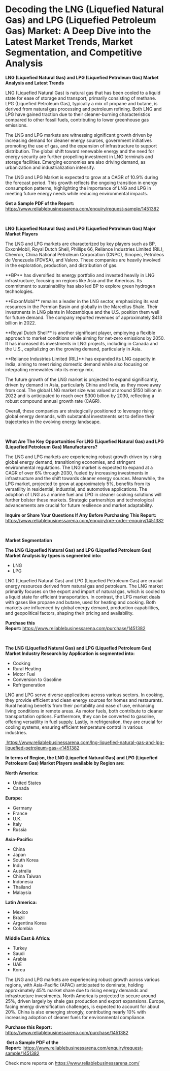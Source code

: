 <p><h1>Decoding the LNG (Liquefied Natural Gas) and LPG (Liquefied Petroleum Gas) Market: A Deep Dive into the Latest Market Trends, Market Segmentation, and Competitive Analysis</h1></p><p><strong>LNG (Liquefied Natural Gas) and LPG (Liquefied Petroleum Gas) Market Analysis and Latest Trends</strong></p>
<p><p>LNG (Liquefied Natural Gas) is natural gas that has been cooled to a liquid state for ease of storage and transport, primarily consisting of methane. LPG (Liquefied Petroleum Gas), typically a mix of propane and butane, is derived from natural gas processing and petroleum refining. Both LNG and LPG have gained traction due to their cleaner-burning characteristics compared to other fossil fuels, contributing to lower greenhouse gas emissions.</p><p>The LNG and LPG markets are witnessing significant growth driven by increasing demand for cleaner energy sources, government initiatives promoting the use of gas, and the expansion of infrastructure to support distribution. The global shift toward renewable energy and the need for energy security are further propelling investment in LNG terminals and storage facilities. Emerging economies are also driving demand, as urbanization and industrialization intensify. </p><p>The LNG and LPG Market is expected to grow at a CAGR of 10.9% during the forecast period. This growth reflects the ongoing transition in energy consumption patterns, highlighting the importance of LNG and LPG in meeting future energy needs while reducing environmental impacts.</p></p>
<p><strong>Get a Sample PDF of the Report:&nbsp;</strong> <a href="https://www.reliablebusinessarena.com/enquiry/request-sample/1451382?utm_campaign=3268&utm_medium=2&utm_source=Github&utm_content=ia&utm_term=03042025&utm_id=lng-liquefied-natural-gas-and-lpg-liquefied-petroleum-gas">https://www.reliablebusinessarena.com/enquiry/request-sample/1451382</a></p>
<p>&nbsp;</p>
<p><strong>LNG (Liquefied Natural Gas) and LPG (Liquefied Petroleum Gas) Major Market Players</strong></p>
<p><p>The LNG and LPG markets are characterized by key players such as BP, ExxonMobil, Royal Dutch Shell, Phillips 66, Reliance Industries Limited (RIL), Chevron, China National Petroleum Corporation (CNPC), Sinopec, Petróleos de Venezuela (PDVSA), and Valero. These companies are heavily involved in the exploration, production, and distribution of gas.</p><p>**BP** has diversified its energy portfolio and invested heavily in LNG infrastructure, focusing on regions like Asia and the Americas. Its commitment to sustainability has also led BP to explore green hydrogen technologies.</p><p>**ExxonMobil** remains a leader in the LNG sector, emphasizing its vast resources in the Permian Basin and globally in the Marcellus Shale. Their investments in LNG plants in Mozambique and the U.S. position them well for future demand. The company reported revenues of approximately $413 billion in 2022.</p><p>**Royal Dutch Shell** is another significant player, employing a flexible approach to market conditions while aiming for net-zero emissions by 2050. It has increased its investments in LNG projects, including in Canada and the U.S., capitalizing on the growing demand, particularly in Asia.</p><p>**Reliance Industries Limited (RIL)** has expanded its LNG capacity in India, aiming to meet rising domestic demand while also focusing on integrating renewables into its energy mix.</p><p>The future growth of the LNG market is projected to expand significantly, driven by demand in Asia, particularly China and India, as they move away from coal. The global LNG market size was valued at around $150 billion in 2022 and is anticipated to reach over $300 billion by 2030, reflecting a robust compound annual growth rate (CAGR).</p><p>Overall, these companies are strategically positioned to leverage rising global energy demands, with substantial investments set to define their trajectories in the evolving energy landscape.</p></p>
<p>&nbsp;</p>
<p><strong>What Are The Key Opportunities For LNG (Liquefied Natural Gas) and LPG (Liquefied Petroleum Gas) Manufacturers?</strong></p>
<p><p>The LNG and LPG markets are experiencing robust growth driven by rising global energy demand, transitioning economies, and stringent environmental regulations. The LNG market is expected to expand at a CAGR of over 6% through 2030, fueled by increasing investments in infrastructure and the shift towards cleaner energy sources. Meanwhile, the LPG market, projected to grow at approximately 5%, benefits from its versatility in residential, industrial, and automotive applications. The adoption of LNG as a marine fuel and LPG in cleaner cooking solutions will further bolster these markets. Strategic partnerships and technological advancements are crucial for future resilience and market adaptability.</p></p>
<p><strong>Inquire or Share Your Questions If Any Before Purchasing This Report:</strong> <a href="https://www.reliablebusinessarena.com/enquiry/pre-order-enquiry/1451382?utm_campaign=3268&utm_medium=2&utm_source=Github&utm_content=ia&utm_term=03042025&utm_id=lng-liquefied-natural-gas-and-lpg-liquefied-petroleum-gas">https://www.reliablebusinessarena.com/enquiry/pre-order-enquiry/1451382</a></p>
<p>&nbsp;</p>
<p><strong>Market Segmentation</strong></p>
<p><strong>The LNG (Liquefied Natural Gas) and LPG (Liquefied Petroleum Gas) Market Analysis by types is segmented into:</strong></p>
<p><ul><li>LNG</li><li>LPG</li></ul></p>
<p><p>LNG (Liquefied Natural Gas) and LPG (Liquefied Petroleum Gas) are crucial energy resources derived from natural gas and petroleum. The LNG market primarily focuses on the export and import of natural gas, which is cooled to a liquid state for efficient transportation. In contrast, the LPG market deals with gases like propane and butane, used for heating and cooking. Both markets are influenced by global energy demand, production capabilities, and geopolitical factors, shaping their pricing and availability.</p></p>
<p><strong>Purchase this Report:&nbsp;</strong><a href="https://www.reliablebusinessarena.com/purchase/1451382?utm_campaign=3268&utm_medium=2&utm_source=Github&utm_content=ia&utm_term=03042025&utm_id=lng-liquefied-natural-gas-and-lpg-liquefied-petroleum-gas">https://www.reliablebusinessarena.com/purchase/1451382</a></p>
<p>&nbsp;</p>
<p><strong>The LNG (Liquefied Natural Gas) and LPG (Liquefied Petroleum Gas) Market Industry Research by Application is segmented into:</strong></p>
<p><ul><li>Cooking</li><li>Rural Heating</li><li>Motor Fuel</li><li>Conversion to Gasoline</li><li>Refrigeneration</li></ul></p>
<p><p>LNG and LPG serve diverse applications across various sectors. In cooking, they provide efficient and clean energy sources for homes and restaurants. Rural heating benefits from their portability and ease of use, enhancing living conditions in remote areas. As motor fuels, both contribute to cleaner transportation options. Furthermore, they can be converted to gasoline, offering versatility in fuel supply. Lastly, in refrigeration, they are crucial for cooling systems, ensuring efficient temperature control in various industries.</p></p>
<p><a href="https://www.reliablebusinessarena.com/lng-liquefied-natural-gas-and-lpg-liquefied-petroleum-gas--r1451382?utm_campaign=3268&utm_medium=2&utm_source=Github&utm_content=ia&utm_term=03042025&utm_id=lng-liquefied-natural-gas-and-lpg-liquefied-petroleum-gas">&nbsp;https://www.reliablebusinessarena.com/lng-liquefied-natural-gas-and-lpg-liquefied-petroleum-gas--r1451382</a></p>
<p><strong>In terms of Region, the LNG (Liquefied Natural Gas) and LPG (Liquefied Petroleum Gas) Market Players available by Region are:</strong></p>
<p>
    <p> <strong> North America: </strong>
        <ul>
            <li>United States</li>
            <li>Canada</li>
        </ul>
        </p> 
    <p> <strong> Europe: </strong>
        <ul>
            <li>Germany</li>
            <li>France</li>
            <li>U.K.</li>
            <li>Italy</li>
            <li>Russia</li>
        </ul>
        </p> 
    <p> <strong> Asia-Pacific: </strong>
        <ul>
            <li>China</li>
            <li>Japan</li>
            <li>South Korea</li>
            <li>India</li>
            <li>Australia</li>
            <li>China Taiwan</li>
            <li>Indonesia</li>
            <li>Thailand</li>
            <li>Malaysia</li>
        </ul>
        </p> 
    <p> <strong> Latin America: </strong>
        <ul>
            <li>Mexico</li>
            <li>Brazil</li>
            <li>Argentina Korea</li>
            <li>Colombia</li>
        </ul>
        </p> 
    <p> <strong> Middle East & Africa: </strong>
        <ul>
            <li>Turkey</li>
            <li>Saudi</li>
            <li>Arabia</li>
            <li>UAE</li>
            <li>Korea</li>
        </ul>
    </p>
    </p>
<p><p>The LNG and LPG markets are experiencing robust growth across various regions, with Asia-Pacific (APAC) anticipated to dominate, holding approximately 45% market share due to rising energy demands and infrastructure investments. North America is projected to secure around 25%, driven largely by shale gas production and export expansions. Europe, facing energy diversification challenges, is expected to account for about 20%. China is also emerging strongly, contributing nearly 10% with increasing adoption of cleaner fuels for environmental compliance.</p></p>
<p><strong>Purchase this Report: </strong><a href="https://www.reliablebusinessarena.com/purchase/1451382?utm_campaign=3268&utm_medium=2&utm_source=Github&utm_content=ia&utm_term=03042025&utm_id=lng-liquefied-natural-gas-and-lpg-liquefied-petroleum-gas">https://www.reliablebusinessarena.com/purchase/1451382</a></p>
<p>&nbsp;<strong>Get a Sample PDF of the Report:&nbsp;&nbsp;</strong><a href="https://www.reliablebusinessarena.com/enquiry/request-sample/1451382?utm_campaign=3268&utm_medium=2&utm_source=Github&utm_content=ia&utm_term=03042025&utm_id=lng-liquefied-natural-gas-and-lpg-liquefied-petroleum-gas">https://www.reliablebusinessarena.com/enquiry/request-sample/1451382</a></p>
<p><strong></strong></p>
<p>Check more reports on <a href="https://www.reliablebusinessarena.com/?utm_campaign=3268&utm_medium=2&utm_source=Github&utm_content=ia&utm_term=03042025&utm_id=lng-liquefied-natural-gas-and-lpg-liquefied-petroleum-gas">https://www.reliablebusinessarena.com/</a></p>